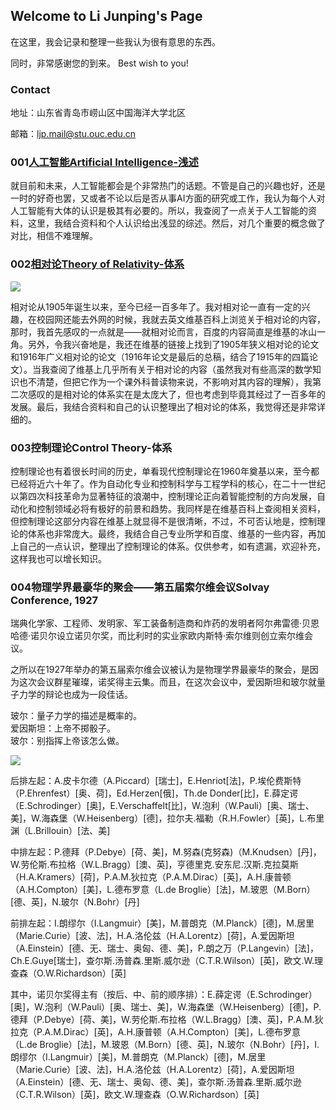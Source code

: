 ## Welcome to Li Junping's Page

在这里，我会记录和整理一些我认为很有意思的东西。

同时，非常感谢您的到来。 Best wish to you!

### Contact

地址：山东省青岛市崂山区中国海洋大学北区

邮箱：ljp.mail@stu.ouc.edu.cn

### 001[人工智能Artificial Intelligence-浅述](https://veritas-lux.github.io/001ai)

就目前和未来，人工智能都会是个非常热门的话题。不管是自己的兴趣也好，还是一时的好奇也罢，又或者不论以后是否从事AI方面的研究或工作，我认为每个人对人工智能有大体的认识是极其有必要的。所以，我查阅了一点关于人工智能的资料，这里，我结合资料和个人认识给出浅显的综述。然后，对几个重要的概念做了对比，相信不难理解。

### 002[相对论Theory of Relativity-体系](https://veritas-lux.github.io/002theory_of_relativity)

![](https://veritas-lux.github.io/Black_hole_lensing.gif)

相对论从1905年诞生以来，至今已经一百多年了。我对相对论一直有一定的兴趣，在校园网还能去外网的时候，我就去英文维基百科上浏览关于相对论的内容，那时，我首先感叹的一点就是——就相对论而言，百度的内容简直是维基的冰山一角。另外，令我兴奋地是，我还在维基的链接上找到了1905年狭义相对论的论文和1916年广义相对论的论文（1916年论文是最后的总稿，结合了1915年的四篇论文）。当我查阅了维基上几乎所有关于相对论的内容（虽然我对有些高深的数学知识也不清楚，但把它作为一个课外科普读物来说，不影响对其内容的理解），我第二次感叹的是相对论的体系实在是太庞大了，但也考虑到毕竟其经过了一百多年的发展。最后，我结合资料和自己的认识整理出了相对论的体系，我觉得还是非常详细的。

### 003控制理论Control Theory-体系

控制理论也有着很长时间的历史，单看现代控制理论在1960年奠基以来，至今都已经将近六十年了。作为自动化专业和控制科学与工程学科的核心，在二十一世纪以第四次科技革命为显著特征的浪潮中，控制理论正向着智能控制的方向发展，自动化和控制领域必将有极好的前景和趋势。我同样是在维基百科上查阅相关资料，但控制理论这部分内容在维基上就显得不是很清晰，不过，不可否认地是，控制理论的体系也非常庞大。最终，我结合自己专业所学和百度、维基的一些内容，再加上自己的一点认识，整理出了控制理论的体系。仅供参考，如有遗漏，欢迎补充，这样我也可以增长知识。

### 004物理学界最豪华的聚会——第五届索尔维会议Solvay Conference, 1927

瑞典化学家、工程师、发明家、军工装备制造商和炸药的发明者阿尔弗雷德·贝恩哈德·诺贝尔设立诺贝尔奖，而比利时的实业家欧内斯特·索尔维则创立索尔维会议。

之所以在1927年举办的第五届索尔维会议被认为是物理学界最豪华的聚会，是因为这次会议群星璀璨，诺奖得主云集。而且，在这次会议中，爱因斯坦和玻尔就量子力学的辩论也成为一段佳话。

玻尔：量子力学的描述是概率的。  
爱因斯坦：上帝不掷骰子。  
玻尔：别指挥上帝该怎么做。

![](https://veritas-lux.github.io/1927Solvay.png)

后排左起：A.皮卡尔德（A.Piccard）[瑞士]，E.Henriot[法]，P.埃伦费斯特（P.Ehrenfest）[奥、荷]，Ed.Herzen[俄]，Th.de Donder[比]，E.薛定谔（E.Schrodinger）[奥]，E.Verschaffelt[比]，W.泡利（W.Pauli）[奥、瑞士、美]，W.海森堡（W.Heisenberg）[德]，拉尔夫.福勒（R.H.Fowler）[英]，L.布里渊（L.Brillouin）[法、美]

中排左起：P.德拜（P.Debye）[荷、美]，M.努森(克努森)（M.Knudsen）[丹]，W.劳伦斯.布拉格（W.L.Bragg）[澳、英]，亨德里克.安东尼.汉斯.克拉莫斯（H.A.Kramers）[荷]，P.A.M.狄拉克（P.A.M.Dirac）[英]，A.H.康普顿（A.H.Compton）[美]，L.德布罗意（L.de Broglie）[法]，M.玻恩（M.Born）[德、英]，N.玻尔（N.Bohr）[丹]

前排左起：I.朗缪尔（I.Langmuir）[美]，M.普朗克（M.Planck）[德]，M.居里（Marie.Curie）[波、法]，H.A.洛伦兹（H.A.Lorentz）[荷]，A.爱因斯坦（A.Einstein）[德、无、瑞士、奥匈、德、美]，P.朗之万（P.Langevin）[法]，Ch.E.Guye[瑞士]，查尔斯.汤普森.里斯.威尔逊（C.T.R.Wilson）[英]，欧文.W.理查森（O.W.Richardson）[英]

其中，诺贝尔奖得主有（按后、中、前的顺序排）：E.薛定谔（E.Schrodinger）[奥]，W.泡利（W.Pauli）[奥、瑞士、美]，W.海森堡（W.Heisenberg）[德]，P.德拜（P.Debye）[荷、美]，W.劳伦斯.布拉格（W.L.Bragg）[澳、英]，P.A.M.狄拉克（P.A.M.Dirac）[英]，A.H.康普顿（A.H.Compton）[美]，L.德布罗意（L.de Broglie）[法]，M.玻恩（M.Born）[德、英]，N.玻尔（N.Bohr）[丹]，I.朗缪尔（I.Langmuir）[美]，M.普朗克（M.Planck）[德]，M.居里（Marie.Curie）[波、法]，H.A.洛伦兹（H.A.Lorentz）[荷]，A.爱因斯坦（A.Einstein）[德、无、瑞士、奥匈、德、美]，查尔斯.汤普森.里斯.威尔逊（C.T.R.Wilson）[英]，欧文.W.理查森（O.W.Richardson）[英]


